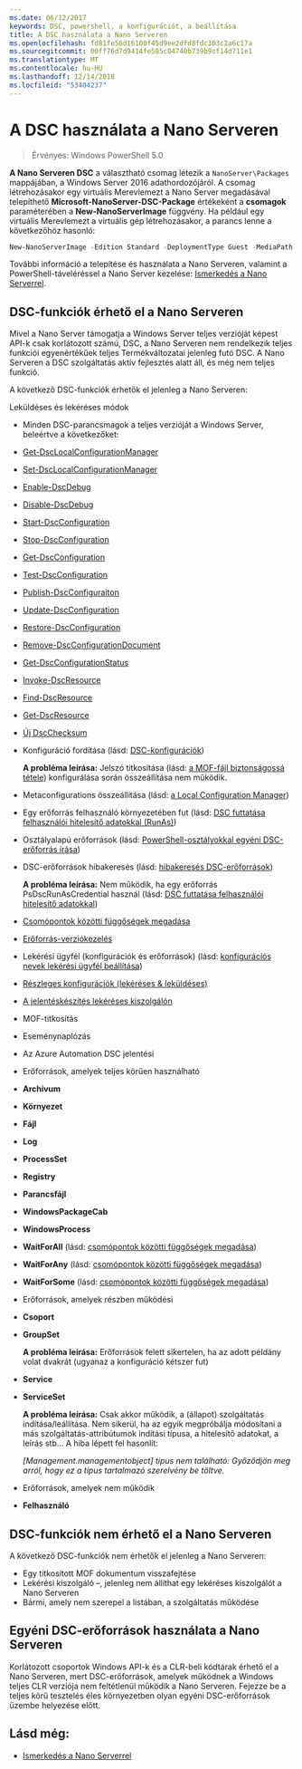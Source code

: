 ```yaml
---
ms.date: 06/12/2017
keywords: DSC, powershell, a konfigurációt, a beállítása
title: A DSC használata a Nano Serveren
ms.openlocfilehash: fd81fe56d16100f45d9ee2dfd8fdc303c2a6c17a
ms.sourcegitcommit: 00ff76d7d9414fe585c04740b739b9cf14d711e1
ms.translationtype: MT
ms.contentlocale: hu-HU
ms.lasthandoff: 12/14/2018
ms.locfileid: "53404237"
---
```

# <a name="using-dsc-on-nano-server"></a>A DSC használata a Nano Serveren

> Érvényes: Windows PowerShell 5.0

**A Nano Serveren DSC** a választható csomag létezik a `NanoServer\Packages` mappájában, a Windows Server 2016 adathordozójáról. A csomag létrehozásakor egy virtuális Merevlemezt a Nano Server megadásával telepíthető **Microsoft-NanoServer-DSC-Package** értékeként a **csomagok** paraméterében a **New-NanoServerImage**  függvény. Ha például egy virtuális Merevlemezt a virtuális gép létrehozásakor, a parancs lenne a következőhöz hasonló:

```powershell
New-NanoServerImage -Edition Standard -DeploymentType Guest -MediaPath f:\ -BasePath .\Base -TargetPath .\Nano1\Nano.vhd -ComputerName Nano1 -Packages Microsoft-NanoServer-DSC-Package
```

További információ a telepítése és használata a Nano Serveren, valamint a PowerShell-táveléréssel a Nano Server kezelése: [Ismerkedés a Nano Serverrel](/windows-server/get-started/getting-started-with-nano-server).

## <a name="dsc-features-available-on-nano-server"></a>DSC-funkciók érhető el a Nano Serveren

Mivel a Nano Server támogatja a Windows Server teljes verzióját képest API-k csak korlátozott számú, DSC, a Nano Serveren nem rendelkezik teljes funkciói egyenértékűek teljes Termékváltozatai jelenleg futó DSC. A Nano Serveren a DSC szolgáltatás aktív fejlesztés alatt áll, és még nem teljes funkció.

A következő DSC-funkciók érhetők el jelenleg a Nano Serveren:

Leküldéses és lekéréses módok

- Minden DSC-parancsmagok a teljes verzióját a Windows Server, beleértve a következőket:
- [Get-DscLocalConfigurationManager](/powershell/module/PSDesiredStateConfiguration/Get-DscLocalConfigurationManager)
- [Set-DscLocalConfigurationManager](/powershell/module/PSDesiredStateConfiguration/Set-DscLocalConfigurationManager)
- [Enable-DscDebug](/powershell/module/PSDesiredStateConfiguration/Enable-DscDebug)
- [Disable-DscDebug](/powershell/module/PSDesiredStateConfiguration/Disable-DscDebug)
- [Start-DscConfiguration](/powershell/module/psdesiredstateconfiguration/start-dscconfiguration)
- [Stop-DscConfiguration](/powershell/module/PSDesiredStateConfiguration/Stop-DscConfiguration)
- [Get-DscConfiguration](/powershell/module/PSDesiredStateConfiguration/Get-DscConfiguration)
- [Test-DscConfiguration](/powershell/module/psdesiredstateconfiguration/Test-DSCConfiguration)
- [Publish-DscConfiguraiton](/powershell/module/PSDesiredStateConfiguration/Publish-DscConfiguration)
- [Update-DscConfiguration](/powershell/module/PSDesiredStateConfiguration/Update-DscConfiguration)
- [Restore-DscConfiguration](/powershell/module/PSDesiredStateConfiguration/Restore-DscConfiguration)
- [Remove-DscConfigurationDocument](/powershell/module/PSDesiredStateConfiguration/Remove-DscConfigurationDocument)
- [Get-DscConfigurationStatus](/powershell/module/PSDesiredStateConfiguration/Get-DscConfigurationStatus)
- [Invoke-DscResource](/powershell/module/PSDesiredStateConfiguration/Invoke-DscResource)
- [Find-DscResource](https://technet.microsoft.com/en-us/library/mt517874.aspx)
- [Get-DscResource](/powershell/module/PSDesiredStateConfiguration/Get-DscResource)
- [Új DscChecksum](/powershell/module/PSDesiredStateConfiguration/New-DSCCheckSum)

- Konfiguráció fordítása (lásd: [DSC-konfigurációk](../configurations/configurations.md))

  **A probléma leírása:** Jelszó titkosítása (lásd: [a MOF-fájl biztonságossá tétele](../pull-server/secureMOF.md)) konfigurálása során összeállítása nem működik.

- Metaconfigurations összeállítása (lásd: [a Local Configuration Manager](../managing-nodes/metaConfig.md))

- Egy erőforrás felhasználó környezetében fut (lásd: [DSC futtatása felhasználói hitelesítő adatokkal (RunAs)](../configurations/runAsUser.md))

- Osztályalapú erőforrások (lásd: [PowerShell-osztályokkal egyéni DSC-erőforrás írása](../resources/authoringResourceClass.md))

- DSC-erőforrások hibakeresés (lásd: [hibakeresés DSC-erőforrások](../troubleshooting/debugResource.md))

  **A probléma leírása:** Nem működik, ha egy erőforrás PsDscRunAsCredential használ (lásd: [DSC futtatása felhasználói hitelesítő adatokkal](../configurations/runAsUser.md))

- [Csomópontok közötti függőségek megadása](../configurations/crossNodeDependencies.md)

- [Erőforrás-verziókezelés](../configurations/sxsResource.md)

- Lekérési ügyfél (konfigurációk és erőforrások) (lásd: [konfigurációs nevek lekérési ügyfél beállítása](../pull-server/pullClientConfigNames.md))

- [Részleges konfigurációk (lekéréses & leküldéses)](../pull-server/partialConfigs.md)

- [A jelentéskészítés lekéréses kiszolgálón](../pull-server/reportServer.md)

- MOF-titkosítás

- Eseménynaplózás

- Az Azure Automation DSC jelentési

- Erőforrások, amelyek teljes körűen használható

- **Archívum**
- **Környezet**
- **Fájl**
- **Log**
- **ProcessSet**
- **Registry**
- **Parancsfájl**
- **WindowsPackageCab**
- **WindowsProcess**
- **WaitForAll** (lásd: [csomópontok közötti függőségek megadása](../configurations/crossNodeDependencies.md))
- **WaitForAny** (lásd: [csomópontok közötti függőségek megadása](../configurations/crossNodeDependencies.md))
- **WaitForSome** (lásd: [csomópontok közötti függőségek megadása](../configurations/crossNodeDependencies.md))

- Erőforrások, amelyek részben működési
- **Csoport**
- **GroupSet**

  **A probléma leírása:** Erőforrások felett sikertelen, ha az adott példány volat dvakrát (ugyanaz a konfiguráció kétszer fut)

- **Service**
- **ServiceSet**

  **A probléma leírása:** Csak akkor működik, a (állapot) szolgáltatás indítása/leállítása. Nem sikerül, ha az egyik megpróbálja módosítani a más szolgáltatás-attribútumok indítási típusa, a hitelesítő adatokat, a leírás stb... A hiba lépett fel hasonlít:

  *[Management.managementobject] típus nem található: Győződjön meg arról, hogy ez a típus tartalmazó szerelvény be töltve.*

- Erőforrások, amelyek nem működik
- **Felhasználó**

## <a name="dsc-features-not-available-on-nano-server"></a>DSC-funkciók nem érhető el a Nano Serveren

A következő DSC-funkciók nem érhetők el jelenleg a Nano Serveren:

- Egy titkosított MOF dokumentum visszafejtése
- Lekérési kiszolgáló –, jelenleg nem állíthat egy lekéréses kiszolgálót a Nano Serveren
- Bármi, amely nem szerepel a listában, a szolgáltatás működése

## <a name="using-custom-dsc-resources-on-nano-server"></a>Egyéni DSC-erőforrások használata a Nano Serveren

Korlátozott csoportok Windows API-k és a CLR-beli kódtárak érhető el a Nano Serveren, mert DSC-erőforrások, amelyek működnek a Windows teljes CLR verziója nem feltétlenül működik a Nano Serveren.
Fejezze be a teljes körű tesztelés éles környezetben olyan egyéni DSC-erőforrások üzembe helyezése előtt.

## <a name="see-also"></a>Lásd még:

- [Ismerkedés a Nano Serverrel](/windows-server/get-started/getting-started-with-nano-server)
